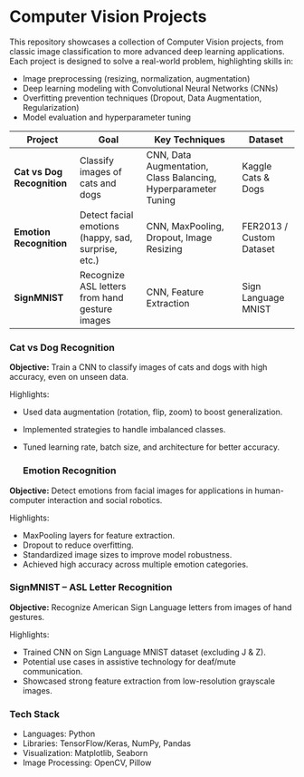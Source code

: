 # Computer Vision Projects

This repository showcases a collection of Computer Vision projects, from classic image classification to more advanced deep learning applications.
Each project is designed to solve a real-world problem, highlighting skills in:

* Image preprocessing (resizing, normalization, augmentation)
* Deep learning modeling with Convolutional Neural Networks (CNNs)
* Overfitting prevention techniques (Dropout, Data Augmentation, Regularization)
* Model evaluation and hyperparameter tuning

| Project                    | Goal                                                | Key Techniques                                                 | Dataset                  | 
| -------------------------- | --------------------------------------------------- | -------------------------------------------------------------- | ------------------------ | 
| **Cat vs Dog Recognition** | Classify images of cats and dogs                    | CNN, Data Augmentation, Class Balancing, Hyperparameter Tuning | Kaggle Cats & Dogs       | 
| **Emotion Recognition**    | Detect facial emotions (happy, sad, surprise, etc.) | CNN, MaxPooling, Dropout, Image Resizing                       | FER2013 / Custom Dataset | 
| **SignMNIST**              | Recognize ASL letters from hand gesture images      | CNN, Feature Extraction                                        | Sign Language MNIST      | 


### Cat vs Dog Recognition

**Objective:** Train a CNN to classify images of cats and dogs with high accuracy, even on unseen data.

Highlights:

* Used data augmentation (rotation, flip, zoom) to boost generalization.
* Implemented strategies to handle imbalanced classes.
* Tuned learning rate, batch size, and architecture for better accuracy.

  ### Emotion Recognition

**Objective:** Detect emotions from facial images for applications in human-computer interaction and social robotics.

Highlights:

* MaxPooling layers for feature extraction.
* Dropout to reduce overfitting.
* Standardized image sizes to improve model robustness.
* Achieved high accuracy across multiple emotion categories.


### SignMNIST – ASL Letter Recognition

**Objective:** Recognize American Sign Language letters from images of hand gestures.

Highlights:

* Trained CNN on Sign Language MNIST dataset (excluding J & Z).
* Potential use cases in assistive technology for deaf/mute communication.
* Showcased strong feature extraction from low-resolution grayscale images.


### Tech Stack

* Languages: Python
* Libraries: TensorFlow/Keras, NumPy, Pandas
* Visualization: Matplotlib, Seaborn
* Image Processing: OpenCV, Pillow
